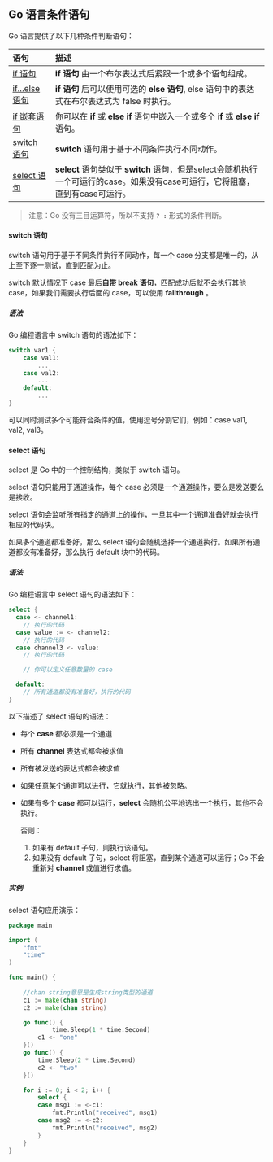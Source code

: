 ## Go 语言条件语句

Go 语言提供了以下几种条件判断语句：

| 语句                                                         | 描述                                                         |
| :----------------------------------------------------------- | :----------------------------------------------------------- |
| [if 语句](https://www.runoob.com/go/go-if-statement.html)    | **if 语句** 由一个布尔表达式后紧跟一个或多个语句组成。       |
| [if...else 语句](https://www.runoob.com/go/go-if-else-statement.html) | **if 语句** 后可以使用可选的 **else 语句**, else 语句中的表达式在布尔表达式为 false 时执行。 |
| [if 嵌套语句](https://www.runoob.com/go/go-nested-if-statements.html) | 你可以在 **if** 或 **else if** 语句中嵌入一个或多个 **if** 或 **else if** 语句。 |
| [switch 语句](https://www.runoob.com/go/go-switch-statement.html) | **switch** 语句用于基于不同条件执行不同动作。                |
| [select 语句](https://www.runoob.com/go/go-select-statement.html) | **select** 语句类似于 **switch** 语句，但是select会随机执行一个可运行的case。如果没有case可运行，它将阻塞，直到有case可运行。 |

> 注意：Go 没有三目运算符，所以不支持 **``? :``** 形式的条件判断。

#### switch 语句

switch 语句用于基于不同条件执行不同动作，每一个 case 分支都是唯一的，从上至下逐一测试，直到匹配为止。

switch 默认情况下 case 最后**自带 break 语句**，匹配成功后就不会执行其他 case，如果我们需要执行后面的 case，可以使用 **fallthrough** 。

##### 语法

Go 编程语言中 switch 语句的语法如下：

```go
switch var1 {
    case val1:
        ...
    case val2:
        ...
    default:
        ...
}
```

可以同时测试多个可能符合条件的值，使用逗号分割它们，例如：case val1, val2, val3。

#### select 语句

select 是 Go 中的一个控制结构，类似于 switch 语句。

select 语句只能用于通道操作，每个 case 必须是一个通道操作，要么是发送要么是接收。

select 语句会监听所有指定的通道上的操作，一旦其中一个通道准备好就会执行相应的代码块。

如果多个通道都准备好，那么 select 语句会随机选择一个通道执行。如果所有通道都没有准备好，那么执行 default 块中的代码。

##### 语法

Go 编程语言中 select 语句的语法如下：

```go
select {
  case <- channel1:
    // 执行的代码
  case value := <- channel2:
    // 执行的代码
  case channel3 <- value:
    // 执行的代码

    // 你可以定义任意数量的 case

  default:
    // 所有通道都没有准备好，执行的代码
}
```

以下描述了 select 语句的语法：

- 每个 **case** 都必须是一个通道

- 所有 **channel** 表达式都会被求值

- 所有被发送的表达式都会被求值

- 如果任意某个通道可以进行，它就执行，其他被忽略。

- 如果有多个 **case** 都可以运行，**select** 会随机公平地选出一个执行，其他不会执行。

  否则：

  1. 如果有 default 子句，则执行该语句。
  2. 如果没有 default 子句，select 将阻塞，直到某个通道可以运行；Go 不会重新对 **channel** 或值进行求值。

##### 实例

select 语句应用演示：

```go
package main

import (
    "fmt"
    "time"
)

func main() {
		
  	//chan string意思是生成string类型的通道
    c1 := make(chan string)
    c2 := make(chan string)

    go func() {
    		time.Sleep(1 * time.Second)
        c1 <- "one"
    }()
    go func() {
        time.Sleep(2 * time.Second)
        c2 <- "two"
    }()

    for i := 0; i < 2; i++ {
        select {
        case msg1 := <-c1:
            fmt.Println("received", msg1)
        case msg2 := <-c2:
            fmt.Println("received", msg2)
        }
    }
}
```

